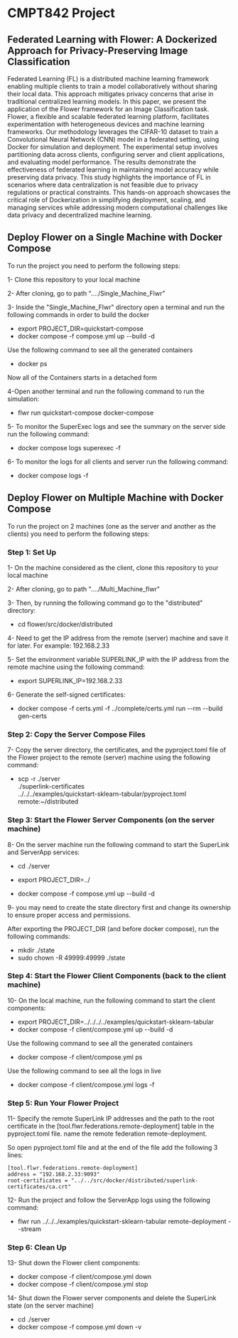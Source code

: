 # CMPT842 Project

## Federated Learning with Flower: A Dockerized Approach for Privacy-Preserving Image Classification
Federated Learning (FL) is a distributed machine learning framework enabling multiple clients to train a model collaboratively without sharing their local data. This approach mitigates privacy concerns that arise in traditional centralized learning models. In this paper, we present the application of the Flower framework for an Image Classification task. Flower, a flexible and scalable federated learning platform, facilitates experimentation with heterogeneous devices and machine learning frameworks. Our methodology leverages the CIFAR-10 dataset to train a Convolutional Neural Network (CNN) model in a federated setting, using Docker for simulation and deployment. The experimental setup involves partitioning data across clients, configuring server and client applications, and evaluating model performance. The results demonstrate the effectiveness of federated learning in maintaining model accuracy while preserving data privacy. This study highlights the importance of FL in scenarios where data centralization is not feasible due to privacy regulations or practical constraints. This hands-on approach showcases the critical role of Dockerization in simplifying deployment, scaling, and managing services while addressing modern computational challenges like data privacy and decentralized machine learning.

## Deploy Flower on a Single Machine with Docker Compose
To run the project you need to perform the following steps:

1- Clone this repository to your local machine

2- After cloning, go to path "..../Single_Machine_Flwr"

3- Inside the "Single_Machine_Flwr" directory open a terminal and run the following commands in order to build the docker
  * export PROJECT_DIR=quickstart-compose
  * docker compose -f compose.yml up --build -d

Use the following command to see all the generated containers
  * docker ps


Now all of the Containers starts in a detached form

4-Open another terminal and run the following command to run the simulation:
  * flwr run quickstart-compose docker-compose

5- To monitor the SuperExec logs and see the summary on the server side run the following command:
  * docker compose logs superexec -f

6- To monitor the logs for all clients and server run the following command:
  * docker compose logs -f



## Deploy Flower on Multiple Machine with Docker Compose
To run the project on 2 machines (one as the server and another as the clients) you need to perform the following steps:

### Step 1: Set Up
1- On the machine considered as the client, clone this repository to your local machine

2- After cloning, go to path "..../Multi_Machine_flwr"

3- Then, by running the following command go to the "distributed" directory:
   
   * cd flower/src/docker/distributed

4- Need to get the IP address from the remote (server) machine and save it for later. For example: 192.168.2.33

5- Set the environment variable SUPERLINK_IP with the IP address from the remote machine using the following command:

   * export SUPERLINK_IP=192.168.2.33

6- Generate the self-signed certificates:
   
   * docker compose -f certs.yml -f ../complete/certs.yml run --rm --build gen-certs



### Step 2: Copy the Server Compose Files

7- Copy the server directory, the certificates, and the pyproject.toml file of the Flower project to the remote (server) machine using the following command:
   
   * scp -r ./server \
       ./superlink-certificates \
       ../../../examples/quickstart-sklearn-tabular/pyproject.toml remote:~/distributed


### Step 3: Start the Flower Server Components (on the server machine)

8- On the server machine run the following command to start the SuperLink and ServerApp services:
   
   * cd ./server
   
   * export PROJECT_DIR=../
   
   * docker compose -f compose.yml up --build -d

9- you may need to create the state directory first and change its ownership to ensure proper access and permissions. 

After exporting the PROJECT_DIR (and before docker compose), run the following commands:
   
   * mkdir ./state
   * sudo chown -R 49999:49999 ./state


### Step 4: Start the Flower Client Components (back to the client machine)

10- On the  local machine, run the following command to start the client components:
   
  * export PROJECT_DIR=../../../../examples/quickstart-sklearn-tabular
  * docker compose -f client/compose.yml up --build -d

Use the following command to see all the generated containers
  * docker compose -f client/compose.yml ps

Use the following command to see all the logs in live
  * docker compose -f client/compose.yml logs -f


### Step 5: Run Your Flower Project
11- Specify the remote SuperLink IP addresses and the path to the root certificate in the [tool.flwr.federations.remote-deployment] table in the pyproject.toml file. 
name the remote federation remote-deployment.

So open pyproject.toml file and at the end of the file add the following 3 lines:

    [tool.flwr.federations.remote-deployment]
    address = "192.168.2.33:9093"
    root-certificates = "../../src/docker/distributed/superlink-certificates/ca.crt"


12- Run the project and follow the ServerApp logs using the following command:
   
   * flwr run ../../../examples/quickstart-sklearn-tabular remote-deployment --stream


### Step 6: Clean Up
13- Shut down the Flower client components:
   
   * docker compose -f client/compose.yml down
   * docker compose -f client/compose.yml stop

14- Shut down the Flower server components and delete the SuperLink state (on the server machine)
   
   * cd ./server
   * docker compose -f compose.yml down -v

